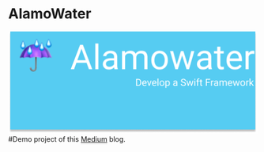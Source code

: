 # AlamoWater
![Alamowater](https://github.com/ZaidPathan/AlamoWater/blob/master/AlamoWater/AlamoWater/Resources/Images/Alamowater.png)
#Demo project of this [Medium](https://medium.com/@zaidkhanintel/develop-a-swift-framework-1c7fdda27bf1#.hjf8h4a36) blog.
